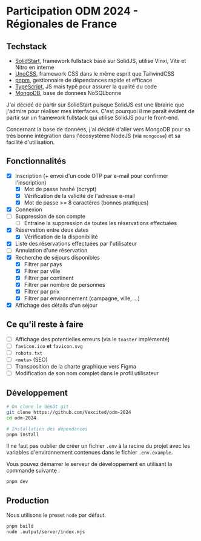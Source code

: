 # Participation ODM 2024 - Régionales de France

## Techstack

- [SolidStart](https://start.solidjs.com), framework fullstack basé sur SolidJS, utilise Vinxi, Vite et Nitro en interne
- [UnoCSS](https://unocss.dev), framework CSS dans le même esprit que TailwindCSS
- [pnpm](https://pnpm.io), gestionnaire de dépendances rapide et efficace
- [TypeScript](https://www.typescriptlang.org), JS mais typé pour assurer la qualité du code 
- [MongoDB](https://www.mongodb.com), base de données NoSQLbonne

J'ai décidé de partir sur SolidStart puisque SolidJS est une librairie que j'admire pour réaliser mes interfaces.
C'est pourquoi il me paraît évident de partir sur un framework fullstack qui utilise SolidJS pour le front-end.

Concernant la base de données, j'ai décidé d'aller vers MongoDB pour sa très bonne intégration dans l'écosystème NodeJS (via `mongoose`) et sa facilité d'utilisation.

## Fonctionnalités

- [x] Inscription (+ envoi d'un code OTP par e-mail pour confirmer l'inscription)
  - [x] Mot de passe hashé (bcrypt)
  - [x] Vérification de la validité de l'adresse e-mail
  - [x] Mot de passe >= 8 caractères (bonnes pratiques)
- [x] Connexion
- [ ] Suppression de son compte
  - [ ] Entraine la suppression de toutes les réservations effectuées
- [x] Réservation entre deux dates
  - [x] Vérification de la disponibilité
- [x] Liste des réservations effectuées par l'utilisateur
- [ ] Annulation d'une réservation 
- [x] Recherche de séjours disponibles
  - [x] Filtrer par pays
  - [x] Filtrer par ville
  - [x] Filtrer par continent
  - [x] Filtrer par nombre de personnes
  - [x] Filtrer par prix
  - [x] Filtrer par environnement (campagne, ville, ...)
- [x] Affichage des détails d'un séjour 

## Ce qu'il reste à faire

- [ ] Affichage des potentielles erreurs (via le `toaster` implémenté)
- [ ] `favicon.ico` et `favicon.svg`
- [ ] `robots.txt`
- [ ] `<meta>` (SEO)
- [ ] Transposition de la charte graphique vers Figma
- [ ] Modification de son nom complet dans le profil utilisateur

## Développement

```bash
# On clone le dépôt git
git clone https://github.com/Vexcited/odm-2024
cd odm-2024

# Installation des dépendances
pnpm install
```

Il ne faut pas oublier de créer un fichier `.env` à la racine du projet avec les variables d'environnement contenues dans le fichier `.env.example`.

Vous pouvez démarrer le serveur de développement en utilisant la commande suivante :

```bash
pnpm dev
```

## Production

Nous utilisons le preset `node` par défaut.

```bash
pnpm build
node .output/server/index.mjs
```
